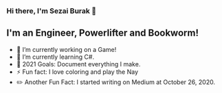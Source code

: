 ### Hi there, I'm Sezai Burak 👋

## I'm an Engineer, Powerlifter and Bookworm!

- 🔭 I’m currently working on a Game!
- 🌱 I’m currently learning C#.
- 🥅 2021 Goals: Document everything I make.
- ⚡ Fun fact: I love coloring and play the Nay
- ✏️ Another Fun Fact: I started writing on Medium at October 26, 2020.

<br />


